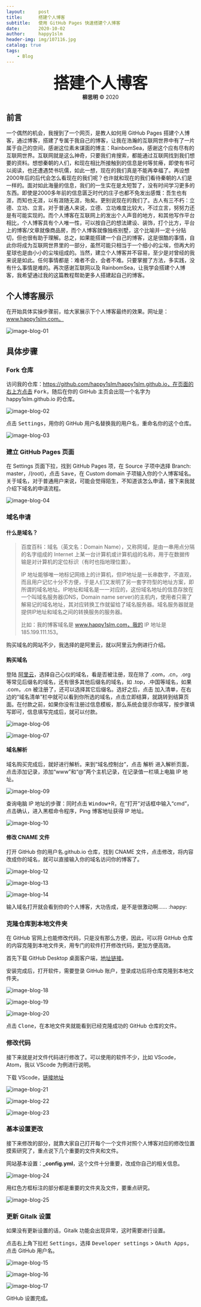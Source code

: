 ```yaml
---
layout:     post
title:      搭建个人博客
subtitle:   使用 GitHub Pages 快速搭建个人博客
date:       2020-10-02
author:     happy1slm
header-img: img/107116.jpg
catalog: true
tags:
    - Blog
---
```





<center><span style="color:inherit;background:背景颜色;font-size:3em;font-family:字体;"><b>搭建个人博客</b></span></center>

<center><b>柳思明</b> &copy; 2020</center>

## 前言

一个偶然的机会，我搜到了一个网页，是教人如何用 GitHub Pages 搭建个人博客，通过博客，搭建了专属于我自己的博客，让我在浩瀚的互联网世界中有了一片属于自己的空间，感谢这位素未谋面的博主：RainbomSea，感谢这个应有尽有的互联网世界。互联网就是这么神奇，只要我们肯搜索，都能通过互联网找到我们想要的资料。想想秦朝的人们，和现在相比所接触到的信息是何等贫瘠，即使有书可以阅读，也还遭遇焚书坑儒，如此一想，现在的我们真是不能再幸福了。再设想2000年后的后代会怎么看现在的我们呢？也许就和现在的我们看待秦朝的人们是一样的。面对如此海量的信息，我们的一生实在是太短暂了，没有时间学习更多的东西。即使是2000多年前的信息匮乏时代的庄子也都不免发出感慨：吾生也有涯，而知也无涯，以有涯随无涯，殆矣。更别说现在的我们了。古人有三不朽：立德、立功、立言。对于普通人来说，立德、立功难度比较大，不过立言，努努力还是有可能实现的。而个人博客在互联网上的发出个人声音的地方，和其他写作平台相比，个人博客具有个人唯一性，可以按自己的想法建设、装饰，打个比方，平台上的博客/文章就像商品房，而个人博客就像独栋别墅，这个比喻并一定十分贴切，但也很有助于理解。总之，如果能搭建一个自己的博客，这是很酷的事情，自此你将成为互联网世界里的一部分，虽然可能只相当于一个细小的尘埃，但再大的星球也是由小小的尘埃组成的。当然，建立个人博客并不容易，至少是对曾经的我来说是如此。任何事情都是：难者不会，会者不难。只要掌握了方法，多实践，没有什么事情是难的。再次感谢互联网以及 RainbomSea，让我学会搭建个人博客，我希望通过我的这篇教程帮助更多人搭建起自己的博客。

## 个人博客展示

在开始具体实操步骤前，给大家展示下个人博客最终的效果。网址是：www.happy1slm.com。

![image-blog-01](https://cdn.jsdelivr.net/gh/happy1slm/cloudimg@master/image-blog-01.jpg)

## 具体步骤

### Fork 仓库

访问我的仓库：https://github.com/happy1slm/happy1slm.github.io，在页面的右上方点击 <kbd>Fork</kbd>，随后在你的 GitHub 主页会出现一个名字为 happy1slm.github.io 的仓库。

![image-blog-02](https://cdn.jsdelivr.net/gh/happy1slm/cloudimg@master/image-blog-02.jpg)

点击 <kbd>Settings</kbd>，用你的 GitHub 用户名替换我的用户名，重命名你的这个仓库。

![image-blog-03](https://cdn.jsdelivr.net/gh/happy1slm/cloudimg@master/image-blog-03.jpg)

### 建立 GitHub Pages 页面

在 Settings 页面下拉，找到 GitHub Pages 项，在 Source 子项中选择 Branch: master，/(root)，点击 <kbd>Save</kbd>，在 Custom domain 子项输入你的个人博客域名。关于域名，对于普通用户来说，可能会觉得陌生，不知道该怎么申请，接下来我就介绍下域名的申请流程。

![image-blog-04](https://cdn.jsdelivr.net/gh/happy1slm/cloudimg@master/image-blog-04.jpg)

### 域名申请

#### 什么是域名？

> 百度百科：域名（英文名：Domain Name），又称网域，是由一串用点分隔的名字组成的 Internet 上某一台计算机或计算机组的名称，用于在数据传输是对计算机的定位标识（有时也指地理位置）。
>
> IP 地址能够唯一地标记网络上的计算机，但IP地址是一长串数字，不直观，而且用户记忆十分不方便，于是人们又发明了另一套字符型的地址方案，即所谓的域名地址。IP地址和域名是一一对应的，这份域名地址的信息存放在一个叫域名服务器(DNS，Domain name server)的主机内，使用者只需了解易记的域名地址，其对应转换工作就留给了域名服务器。域名服务器就是提供IP地址和域名之间的转换服务的服务器。
>
> 比如：我的博客域名是 www.happy1slm.com，我的 IP 地址是 185.199.111.153。
>

购买域名的网站不少，我选择的是阿里云，就以阿里云为例进行介绍。

#### 购买域名

登陆 [阿里云](https://wanwang.aliyun.com/domain/)，选择自己心仪的域名，看是否被注册，现在除了 .com，.cn，.org 等常见后缀名的域名，还有很多其他后缀名的域名，如 .top，.中国等域名，如果 .com，.cn 被注册了，还可以选择其它后缀名。选好之后，点击 <kbd>加入清单</kbd>，在右边的“域名清单”栏中就可以看到你所选的域名，点击<kbd>立即结算</kbd>，就跳转到结算页面。在付款之前，如果你没有注册过信息模板，那么系统会提示你填写，按步骤填写即可，信息填写完成后，就可以付款。

![image-blog-06](https://cdn.jsdelivr.net/gh/happy1slm/cloudimg@master/image-blog-06.jpg)

![image-blog-07](https://i.loli.net/2020/10/01/63haUVgJFYIiqPy.jpg)

#### 域名解析

域名购买完成后，就好进行解析。来到“域名控制台”，点击 <kbd>解析</kbd> 进入解析页面，点击<kbd>添加记录</kbd>，添加“www”和“@”两个主机记录，在记录值一栏填上电脑 IP 地址。

![image-blog-09](https://i.loli.net/2020/10/01/4hQLHNAqDu7iUSF.jpg)

查询电脑 IP 地址的步骤：同时点击 <kbd>Window</kbd>+R，在“打开”对话框中输入“cmd”，点击<kbd>确认</kbd>，进入黑框命令程序，Ping 博客地址获得 IP 地址。

![image-blog-10](https://i.loli.net/2020/10/01/kgYqXJCya1dDGOK.jpg)

#### 修改 CNAME 文件

打开 GitHub 你的用户名.github.io 仓库，找到 CNAME 文件，点击修改，将内容改成你的域名，就可以直接输入你的域名访问你的博客了。

![image-blog-12](https://i.loli.net/2020/10/01/pwlJScztU71PL4k.jpg)

![image-blog-13](https://i.loli.net/2020/10/01/mYv8IT3wsd7kOt6.jpg)

![image-blog-14](https://i.loli.net/2020/10/01/8vzFX3SZGHWrRPk.jpg)

输入域名打开就会看到你的个人博客，大功告成，是不是很激动啊…… :happy:

### 克隆仓库到本地文件夹

在 GitHub 官网上也能修改代码，只是没有那么方便，因此，可以将 GitHub 仓库的内容克隆到本地文件夹，用专门的软件打开修改代码，更加方便高效。

首先下载 GitHub Desktop 桌面客户端，[地址链接](https://desktop.github.com/)。 

安装完成后，打开软件，需要登录 GitHub 账户，登录成功后将仓库克隆到本地文件夹。

![image-blog-18](https://cdn.jsdelivr.net/gh/happy1slm/cloudimg@master/image-blog-18.jpg)

![image-blog-19](https://cdn.jsdelivr.net/gh/happy1slm/cloudimg@master/image-blog-19.jpg)

![image-blog-20](https://cdn.jsdelivr.net/gh/happy1slm/cloudimg@master/image-blog-20.jpg)

点击 <kbd>Clone</kbd>，在本地文件夹就能看到已经克隆成功的 GitHub 仓库的文件。

### 修改代码

接下来就是对文件代码进行修改了。可以使用的软件不少，比如 VScode，Atom，我以 VScode 为例进行说明。

下载 VScode，[链接地址](https://code.visualstudio.com/)

![image-blog-21](https://cdn.jsdelivr.net/gh/happy1slm/cloudimg@master/image-blog-21.jpg)

![image-blog-22](https://cdn.jsdelivr.net/gh/happy1slm/cloudimg@master/image-blog-22.jpg)

![image-blog-23](https://cdn.jsdelivr.net/gh/happy1slm/cloudimg@master/image-blog-23.jpg)

### 基本设置更改

接下来修改的部分，就靠大家自己打开每个一个文件对照个人博客对应的修改位置摸索研究了，重点说下几个重要的文件夹和文件。

网站基本设置：**_config.yml**，这个文件十分重要，改成你自己的相关信息。

![image-blog-24](https://cdn.jsdelivr.net/gh/happy1slm/cloudimg@master/image-blog-24.jpg)

用红色方框标注的部分都是重要的文件夹及文件，要重点研究。

![image-blog-25](https://cdn.jsdelivr.net/gh/happy1slm/cloudimg@master/image-blog-25.jpg)

### 更新 Gitalk 设置

如果没有更新设置的话，Gitalk 功能会出现异常，这时需要进行设置。

点击右上角下拉栏 <kbd>Settings</kbd>，选择 <kbd>Developer settings</kbd> > <kbd>OAuth Apps</kbd>，点击 GitHub 用户名。

![image-blog-15](https://i.loli.net/2020/10/01/EtXKmjSbQRJ8LeV.jpg)

![image-blog-16](https://i.loli.net/2020/10/01/CTEL6DjxURKlmnW.jpg)

![image-blog-17](https://i.loli.net/2020/10/01/CTEL6DjxURKlmnW.jpg)

GitHub 设置完成。
